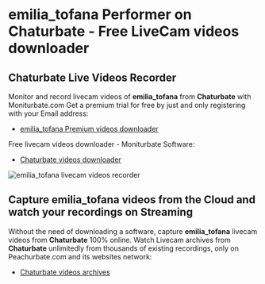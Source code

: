 # emilia_tofana Performer on Chaturbate - Free LiveCam videos downloader

## Chaturbate Live Videos Recorder

Monitor and record livecam videos of **emilia_tofana** from **Chaturbate** with Moniturbate.com
Get a premium trial for free by just and only registering with your Email address:
* [emilia_tofana Premium videos downloader](https://moniturbate.com/request-demo-licence-key.html)

Free livecam videos downloader - Moniturbate Software:
* [Chaturbate videos downloader](https://moniturbate.com/moniturbate-download-software.html)

![emilia_tofana livecam videos recorder](https://peachurnet.com/templates/moniturbate-software.png)


## Capture emilia_tofana videos from the Cloud and watch your recordings on Streaming

Without the need of downloading a software, capture **emilia_tofana** livecam videos from **Chaturbate** 100% online.
Watch Livecam archives from **Chaturbate** unlimitedly from thousands of existing recordings, only on Peachurbate.com and its websites network:
* [Chaturbate videos archives](https://peachurnet.com/)